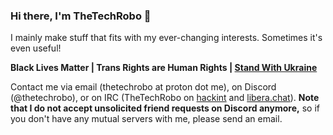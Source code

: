 ### Hi there, I'm TheTechRobo 👋
I mainly make stuff that fits with my ever-changing interests. Sometimes it's even useful!

**Black Lives Matter | Trans Rights are Human Rights | [Stand With Ukraine](https://stand-with-ukraine.pp.ua/)**

Contact me via email (thetechrobo at proton dot me), on Discord (@thetechrobo), or on IRC (TheTechRobo on [hackint](https://hackint.org) and [libera.chat](https://libera.chat)). **Note that I do not accept unsolicited friend requests on Discord anymore,** so if you don't have any mutual servers with me, please send an email.
